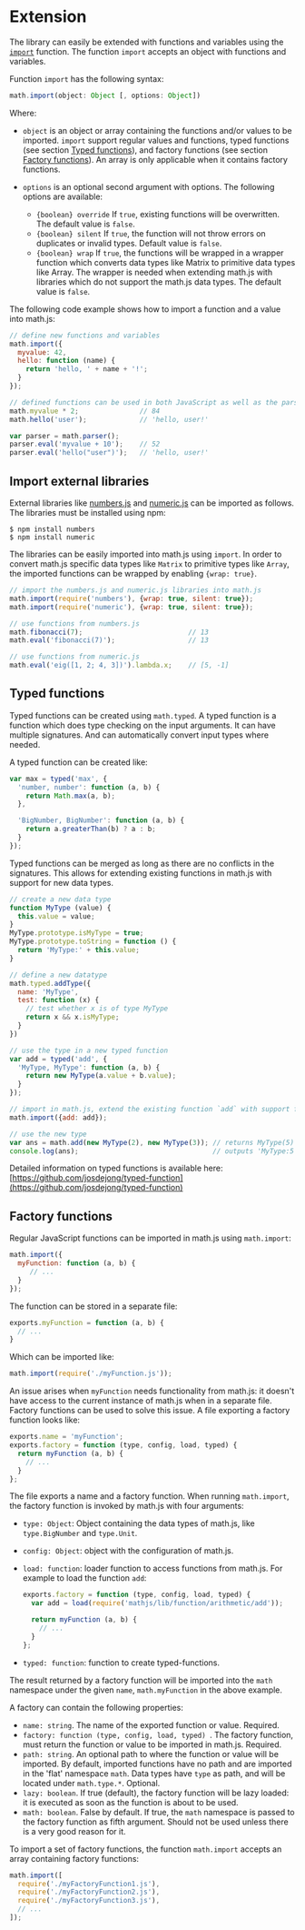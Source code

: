 # Extension

The library can easily be extended with functions and variables using the
[`import`](../reference/functions/import.md) function. The function `import`
accepts an object with functions and variables.

Function `import` has the following syntax:

```js
math.import(object: Object [, options: Object])
```

Where:

- `object` is an object or array containing the functions and/or values to be
  imported. `import` support regular values and functions, typed functions
  (see section [Typed functions](#typed-functions)), and factory functions
  (see section [Factory functions](#factory-functions)).
  An array is only applicable when it contains factory functions.

- `options` is an optional second argument with options.
  The following options are available:

    - `{boolean} override`
      If `true`, existing functions will be overwritten. The default value is `false`.
    - `{boolean} silent`
      If `true`, the function will not throw errors on duplicates or invalid
      types. Default value is `false`.
    - `{boolean} wrap`
      If `true`, the functions will be wrapped in a wrapper function which
      converts data types like Matrix to primitive data types like Array.
      The wrapper is needed when extending math.js with libraries which do not
      support the math.js data types. The default value is `false`.

The following code example shows how to import a function and a value into math.js:

```js
// define new functions and variables
math.import({
  myvalue: 42,
  hello: function (name) {
    return 'hello, ' + name + '!';
  }
});

// defined functions can be used in both JavaScript as well as the parser
math.myvalue * 2;               // 84
math.hello('user');             // 'hello, user!'

var parser = math.parser();
parser.eval('myvalue + 10');    // 52
parser.eval('hello("user")');   // 'hello, user!'
```

## Import external libraries

External libraries like
[numbers.js](https://github.com/sjkaliski/numbers.js) and
[numeric.js](http://numericjs.com/) can be imported as follows.
The libraries must be installed using npm:

    $ npm install numbers
    $ npm install numeric

The libraries can be easily imported into math.js using `import`.
In order to convert math.js specific data types like `Matrix` to primitive types
like `Array`, the imported functions can be wrapped by enabling `{wrap: true}`.

```js
// import the numbers.js and numeric.js libraries into math.js
math.import(require('numbers'), {wrap: true, silent: true});
math.import(require('numeric'), {wrap: true, silent: true});

// use functions from numbers.js
math.fibonacci(7);                          // 13
math.eval('fibonacci(7)');                  // 13

// use functions from numeric.js
math.eval('eig([1, 2; 4, 3])').lambda.x;    // [5, -1]
```


## Typed functions

Typed functions can be created using `math.typed`. A typed function is a function
which does type checking on the input arguments. It can have multiple signatures.
And can automatically convert input types where needed.

A typed function can be created like:

```js
var max = typed('max', {
  'number, number': function (a, b) {
    return Math.max(a, b);
  },

  'BigNumber, BigNumber': function (a, b) {
    return a.greaterThan(b) ? a : b;
  }
});
```

Typed functions can be merged as long as there are no conflicts in the signatures.
This allows for extending existing functions in math.js with support for new
data types.

```js
// create a new data type
function MyType (value) {
  this.value = value;
}
MyType.prototype.isMyType = true;
MyType.prototype.toString = function () {
  return 'MyType:' + this.value;
}

// define a new datatype
math.typed.addType({
  name: 'MyType',
  test: function (x) {
    // test whether x is of type MyType
    return x && x.isMyType;
  }
})

// use the type in a new typed function
var add = typed('add', {
  'MyType, MyType': function (a, b) {
    return new MyType(a.value + b.value);
  }
});

// import in math.js, extend the existing function `add` with support for MyType
math.import({add: add});

// use the new type
var ans = math.add(new MyType(2), new MyType(3)); // returns MyType(5)
console.log(ans);                                 // outputs 'MyType:5'
```

Detailed information on typed functions is available here:
[https://github.com/josdejong/typed-function](https://github.com/josdejong/typed-function)




## Factory functions

Regular JavaScript functions can be imported in math.js using `math.import`:

```js
math.import({
  myFunction: function (a, b) {
     // ...
  }
});
```

The function can be stored in a separate file:

```js
exports.myFunction = function (a, b) {
  // ...
}
```

Which can be imported like:

```js
math.import(require('./myFunction.js'));
```

An issue arises when `myFunction` needs functionality from math.js:
it doesn't have access to the current instance of math.js when in a separate file.
Factory functions can be used to solve this issue. A file exporting a factory function
looks like:

```js
exports.name = 'myFunction';
exports.factory = function (type, config, load, typed) {
  return myFunction (a, b) {
    // ...
  }
};
```

The file exports a name and a factory function. When running `math.import`, the factory
function is invoked by math.js with four arguments:

-   `type: Object`: Object containing the data types of math.js,
    like `type.BigNumber` and `type.Unit`.
-   `config: Object`: object with the configuration of math.js.
-   `load: function`: loader function to access functions from math.js. For example to
    load the function `add`:

    ```js
    exports.factory = function (type, config, load, typed) {
      var add = load(require('mathjs/lib/function/arithmetic/add'));

      return myFunction (a, b) {
        // ...
      }
    };
    ```

-   `typed: function`:  function to create typed-functions.

The result returned by a factory function will be imported into the `math`
namespace under the given `name`, `math.myFunction` in the above example.

A factory can contain the following properties:

- `name: string`. The name of the exported function or value. Required.
- `factory: function (type, config, load, typed) `. The factory function,
  must return the function or value to be imported in math.js. Required.
- `path: string`. An optional path to where the function or value will be
  imported. By default, imported functions have no path and are imported in
  the 'flat' namespace `math`. Data types have `type` as path, and will be
  located under `math.type.*`. Optional.
- `lazy: boolean`. If true (default), the factory function will be lazy loaded:
  it is executed as soon as the function is about to be used.
- `math: boolean`. False by default. If true, the `math` namespace is passed
  to the factory function as fifth argument. Should not be used unless there
  is a very good reason for it.

To import a set of factory functions, the function `math.import` accepts an
array containing factory functions:

```js
math.import([
  require('./myFactoryFunction1.js'),
  require('./myFactoryFunction2.js'),
  require('./myFactoryFunction3.js'),
  // ...
]);
```
